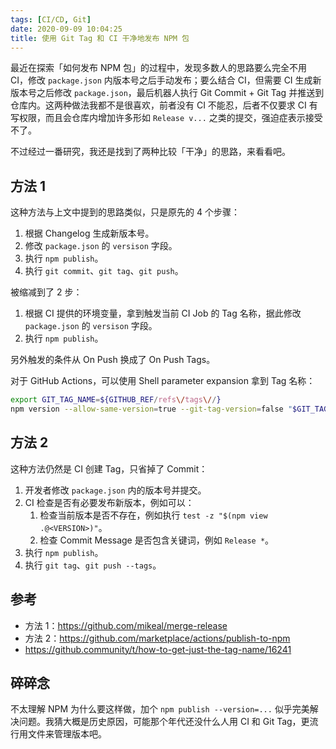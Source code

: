 ```yaml
---
tags: [CI/CD, Git]
date: 2020-09-09 10:04:25
title: 使用 Git Tag 和 CI 干净地发布 NPM 包
---
```


最近在探索「如何发布 NPM 包」的过程中，发现多数人的思路要么完全不用 CI，修改 `package.json` 内版本号之后手动发布；要么结合 CI，但需要 CI 生成新版本号之后修改 `package.json`，最后机器人执行 Git Commit + Git Tag 并推送到仓库内。这两种做法我都不是很喜欢，前者没有 CI 不能忍，后者不仅要求 CI 有写权限，而且会仓库内增加许多形如 `Release v...` 之类的提交，强迫症表示接受不了。

不过经过一番研究，我还是找到了两种比较「干净」的思路，来看看吧。

<!--more-->

## 方法 1

这种方法与上文中提到的思路类似，只是原先的 4 个步骤：

1. 根据 Changelog 生成新版本号。
2. 修改 `package.json` 的 `versison` 字段。
3. 执行 `npm publish`。
4. 执行 `git commit`、`git tag`、`git push`。

被缩减到了 2 步：

1. 根据 CI 提供的环境变量，拿到触发当前 CI Job 的 Tag 名称，据此修改 `package.json` 的 `versison` 字段。
2. 执行 `npm publish`。

另外触发的条件从 On Push 换成了 On Push Tags。

对于 GitHub Actions，可以使用 Shell parameter expansion 拿到 Tag 名称：

```bash
export GIT_TAG_NAME=${GITHUB_REF/refs\/tags\//}
npm version --allow-same-version=true --git-tag-version=false "$GIT_TAG_NAME"
```

## 方法 2

这种方法仍然是 CI 创建 Tag，只省掉了 Commit：

1. 开发者修改 `package.json` 内的版本号并提交。
2. CI 检查是否有必要发布新版本，例如可以：
   1. 检查当前版本是否不存在，例如执行 `test -z "$(npm view .@<VERSION>)"`。
   2. 检查 Commit Message 是否包含关键词，例如 `Release *`。
3. 执行 `npm publish`。
4. 执行 `git tag`、`git push --tags`。

## 参考

- 方法 1：<https://github.com/mikeal/merge-release>
- 方法 2：<https://github.com/marketplace/actions/publish-to-npm>
- <https://github.community/t/how-to-get-just-the-tag-name/16241>

## 碎碎念

不太理解 NPM 为什么要这样做，加个 `npm publish --version=...` 似乎完美解决问题。我猜大概是历史原因，可能那个年代还没什么人用 CI 和 Git Tag，更流行用文件来管理版本吧。
